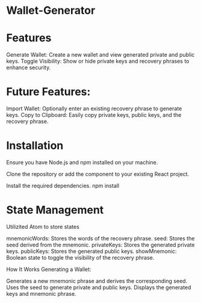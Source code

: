 # Wallet-Generator

# Features

Generate Wallet: Create a new wallet and view generated private and public keys.
Toggle Visibility: Show or hide private keys and recovery phrases to enhance security.

# Future Features:
Import Wallet: Optionally enter an existing recovery phrase to generate keys.
Copy to Clipboard: Easily copy private keys, public keys, and the recovery phrase.

# Installation
Ensure you have Node.js and npm installed on your machine.

Clone the repository or add the component to your existing React project.

Install the required dependencies.
npm install


# State Management
Utilizited Atom to store states

mnemonicWords: Stores the words of the recovery phrase.
seed: Stores the seed derived from the mnemonic.
privateKeys: Stores the generated private keys.
publicKeys: Stores the generated public keys.
showMnemonic: Boolean state to toggle the visibility of the recovery phrase.

How It Works
Generating a Wallet:

Generates a new mnemonic phrase and derives the corresponding seed.
Uses the seed to generate private and public keys.
Displays the generated keys and mnemonic phrase.
